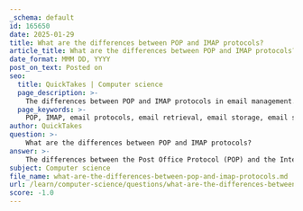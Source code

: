 ```yaml
---
_schema: default
id: 165650
date: 2025-01-29
title: What are the differences between POP and IMAP protocols?
article_title: What are the differences between POP and IMAP protocols?
date_format: MMM DD, YYYY
post_on_text: Posted on
seo:
  title: QuickTakes | Computer science
  page_description: >-
    The differences between POP and IMAP protocols in email management. POP downloads emails for local storage, while IMAP allows for server-based management and synchronization across devices.
  page_keywords: >-
    POP, IMAP, email protocols, email retrieval, email storage, email synchronization, email management, multiple devices, local storage, server access
author: QuickTakes
question: >-
    What are the differences between POP and IMAP protocols?
answer: >-
    The differences between the Post Office Protocol (POP) and the Internet Message Access Protocol (IMAP) primarily revolve around how they handle email retrieval and storage. Here are the key distinctions:\n\n1. **Email Storage**:\n   - **POP**: When using POP, emails are downloaded from the server to the client device. Typically, once downloaded, the emails are deleted from the server, meaning they are stored locally on the client. This can lead to issues if you want to access your emails from multiple devices, as the emails will only be available on the device that downloaded them.\n   - **IMAP**: IMAP allows users to view and manage their emails directly on the server. Emails remain on the server until the user decides to delete them. This means that users can access their emails from multiple devices, and any changes (like deletions or folder organization) are synchronized across all devices.\n\n2. **Synchronization**:\n   - **POP**: There is no synchronization between the client and the server after the emails are downloaded. If you read an email on one device, it will not reflect as read on another device.\n   - **IMAP**: IMAP maintains synchronization between the client and the server. Actions taken on one device (like marking an email as read or moving it to a folder) are reflected on all other devices accessing the same email account.\n\n3. **Connection**:\n   - **POP**: Typically, POP requires a single connection to download emails, and once the download is complete, the connection can be closed.\n   - **IMAP**: IMAP maintains a persistent connection to the server, allowing for real-time updates and management of the email account.\n\n4. **Use Cases**:\n   - **POP**: Best suited for users who primarily access their email from a single device and prefer to keep their emails stored locally.\n   - **IMAP**: Ideal for users who need to access their email from multiple devices (e.g., smartphones, tablets, and computers) and want to keep their email organized and synchronized.\n\nIn summary, POP is more suited for local email management, while IMAP offers a more flexible and synchronized approach to email access across multiple devices.
subject: Computer science
file_name: what-are-the-differences-between-pop-and-imap-protocols.md
url: /learn/computer-science/questions/what-are-the-differences-between-pop-and-imap-protocols
score: -1.0
---
```


&nbsp;